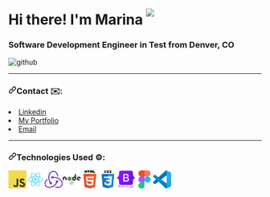 

<h1>Hi there! I'm Marina <img src="https://github.com/blackcater/blackcater/raw/main/images/Hi.gif" height="32" style="max-width: 100%; display: inline-block;" data-target="animated-image.originalImage"></h1>
<h3>Software Development Engineer in Test from Denver, CO</h3>

<img src="https://user-images.githubusercontent.com/94207798/165857430-8c374d84-e56a-4a89-9966-edb03cb62c6a.png" alt="github" height="80" style="max-width: 100%;">

<hr>

<h3 dir="auto"><a id="user-content-contact" class="anchor" aria-hidden="true" href="#contact"><svg class="octicon octicon-link" viewBox="0 0 16 16" version="1.1" width="16" height="16" aria-hidden="true"><path fill-rule="evenodd" d="M7.775 3.275a.75.75 0 001.06 1.06l1.25-1.25a2 2 0 112.83 2.83l-2.5 2.5a2 2 0 01-2.83 0 .75.75 0 00-1.06 1.06 3.5 3.5 0 004.95 0l2.5-2.5a3.5 3.5 0 00-4.95-4.95l-1.25 1.25zm-4.69 9.64a2 2 0 010-2.83l2.5-2.5a2 2 0 012.83 0 .75.75 0 001.06-1.06 3.5 3.5 0 00-4.95 0l-2.5 2.5a3.5 3.5 0 004.95 4.95l1.25-1.25a.75.75 0 00-1.06-1.06l-1.25 1.25a2 2 0 01-2.83 0z"></path></svg></a>Contact ✉️:</h3>
<li><a href="https://www.linkedin.com/in/marina-wittich/" rel="nofollow">Linkedin</a></li>
<li><a href="https://marinawittich.github.io/portfolio/" rel="nofollow">My Portfolio</a></li>
<li><a href="mailto:marinawittich1@gmail.com">Email</a></li>
<hr>

<h3 dir="auto"><a id="user-content-technologies-used-️" class="anchor" aria-hidden="true" href="#technologies-used-️"><svg class="octicon octicon-link" viewBox="0 0 16 16" version="1.1" width="16" height="16" aria-hidden="true"><path fill-rule="evenodd" d="M7.775 3.275a.75.75 0 001.06 1.06l1.25-1.25a2 2 0 112.83 2.83l-2.5 2.5a2 2 0 01-2.83 0 .75.75 0 00-1.06 1.06 3.5 3.5 0 004.95 0l2.5-2.5a3.5 3.5 0 00-4.95-4.95l-1.25 1.25zm-4.69 9.64a2 2 0 010-2.83l2.5-2.5a2 2 0 012.83 0 .75.75 0 001.06-1.06 3.5 3.5 0 00-4.95 0l-2.5 2.5a3.5 3.5 0 004.95 4.95l1.25-1.25a.75.75 0 00-1.06-1.06l-1.25 1.25a2 2 0 01-2.83 0z"></path></svg></a>Technologies Used <g-emoji class="g-emoji" alias="gear" fallback-src="https://github.githubassets.com/images/icons/emoji/unicode/2699.png">⚙️</g-emoji>:</h3>


  <img align="left" width="36px" alt="JS" src="https://raw.githubusercontent.com/github/explore/80688e429a7d4ef2fca1e82350fe8e3517d3494d/topics/javascript/javascript.png" style="max-width: 100%;">
<img align="left" width="36px" alt="reactJS" src="https://raw.githubusercontent.com/github/explore/80688e429a7d4ef2fca1e82350fe8e3517d3494d/topics/react/react.png" style="max-width: 100%;">
<img align="left" width="36px" alt="Redux" src="https://github.com/devicons/devicon/blob/master/icons/redux/redux-original.svg" style="max-width: 100%;">
<img align="left" width="36px" alt="Node.js" src="https://github.com/devicons/devicon/blob/master/icons/nodejs/nodejs-original-wordmark.svg" style="max-width: 100%;">
<img align="left" width="36px" alt="HTML" src="https://raw.githubusercontent.com/github/explore/80688e429a7d4ef2fca1e82350fe8e3517d3494d/topics/html/html.png" style="max-width: 100%;">
<img align="left" width="36px" alt="CSS3" src="https://raw.githubusercontent.com/devicons/devicon/master/icons/css3/css3-original-wordmark.svg" style="max-width: 100%;">
<img align="left" width="36px" alt="bootstrap" src="https://github.com/devicons/devicon/raw/master/icons/bootstrap/bootstrap-original-wordmark.svg" style="max-width: 100%;">
<img align="left" width="36px" alt="Figma" src="https://github.com/devicons/devicon/blob/master/icons/figma/figma-original.svg" style="max-width: 100%;">
  <img align="left" width="36px" alt="VScode" src="https://github.com/devicons/devicon/blob/master/icons/vscode/vscode-original.svg" style="max-width: 100%;">
  
  
 
  



